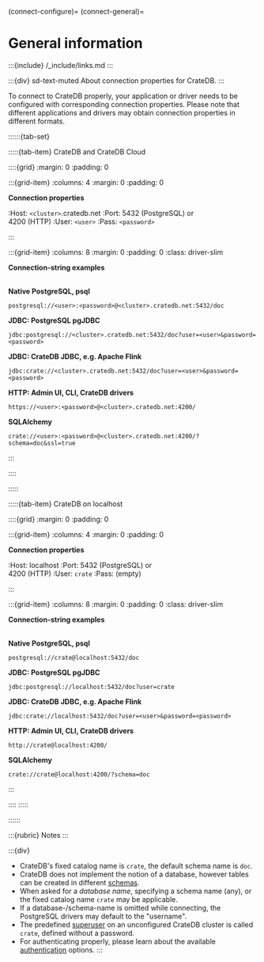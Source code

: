 (connect-configure)=
(connect-general)=
# General information

:::{include} /_include/links.md
:::

:::{div} sd-text-muted
About connection properties for CrateDB.
:::

To connect to CrateDB properly, your application or driver needs to be
configured with corresponding connection properties. Please note that different
applications and drivers may obtain connection properties in different formats.

<style>
/* Code blocks need to be slimmer */
.driver-slim div.highlight-default {
  margin-top: 0.2em;
}
.driver-slim pre {
  padding: 0.4em;
}
.driver-slim p {
  margin-bottom: 0;
}
</style>

::::::{tab-set}

:::::{tab-item} CrateDB and CrateDB Cloud

::::{grid}
:margin: 0
:padding: 0

:::{grid-item}
:columns: 4
:margin: 0
:padding: 0

**Connection properties**

:Host: `<cluster>`.cratedb.net
:Port: 5432 (PostgreSQL) or<br>4200 (HTTP)
:User: `<user>`
:Pass: `<password>`

:::

:::{grid-item}
:columns: 8
:margin: 0
:padding: 0
:class: driver-slim

**Connection-string examples**
<br><br>

**Native PostgreSQL, psql**
```text
postgresql://<user>:<password>@<cluster>.cratedb.net:5432/doc
```

**JDBC: PostgreSQL pgJDBC**
```text
jdbc:postgresql://<cluster>.cratedb.net:5432/doc?user=<user>&password=<password>
```

**JDBC: CrateDB JDBC, e.g. Apache Flink**
```text
jdbc:crate://<cluster>.cratedb.net:5432/doc?user=<user>&password=<password>
```

**HTTP: Admin UI, CLI, CrateDB drivers**
```text
https://<user>:<password>@<cluster>.cratedb.net:4200/
```

**SQLAlchemy**
```text
crate://<user>:<password>@<cluster>.cratedb.net:4200/?schema=doc&ssl=true
```

:::

::::

:::::

:::::{tab-item} CrateDB on localhost

::::{grid}
:margin: 0
:padding: 0

:::{grid-item}
:columns: 4
:margin: 0
:padding: 0

**Connection properties**

:Host: localhost
:Port: 5432 (PostgreSQL) or<br>4200 (HTTP)
:User: `crate`
:Pass: (empty)

:::

:::{grid-item}
:columns: 8
:margin: 0
:padding: 0
:class: driver-slim

**Connection-string examples**
<br><br>

**Native PostgreSQL, psql**
```
postgresql://crate@localhost:5432/doc
```

**JDBC: PostgreSQL pgJDBC**
```text
jdbc:postgresql://localhost:5432/doc?user=crate
```

**JDBC: CrateDB JDBC, e.g. Apache Flink**
```text
jdbc:crate://localhost:5432/doc?user=<user>&password=<password>
```

**HTTP: Admin UI, CLI, CrateDB drivers**
```text
http://crate@localhost:4200/
```

**SQLAlchemy**
```text
crate://crate@localhost:4200/?schema=doc
```

:::

::::
:::::

::::::


:::{rubric} Notes
:::

:::{div}
- CrateDB's fixed catalog name is `crate`, the default schema name is `doc`.
- CrateDB does not implement the notion of a database,
  however tables can be created in different [schemas].
- When asked for a *database name*, specifying a schema name (any),
  or the fixed catalog name `crate` may be applicable.
- If a database-/schema-name is omitted while connecting,
  the PostgreSQL drivers may default to the "username".
- The predefined [superuser] on an unconfigured CrateDB cluster is
  called `crate`, defined without a password.
- For authenticating properly, please learn about the available
  [authentication] options.
:::


[authentication]: inv:crate-reference:*:label#admin_auth
[schemas]: inv:crate-reference:*:label#ddl-create-table-schemas
[superuser]: inv:crate-reference:*:label#administration_user_management
